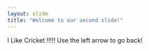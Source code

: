 ```yaml
---
layout: slide
title: "Welcome to our second slide!"
---
```

I Like Cricket !!!!!
Use the left arrow to go back!
